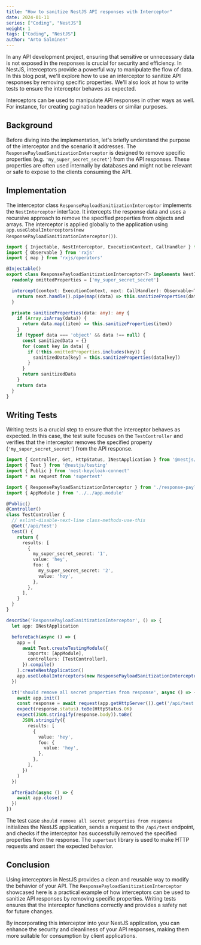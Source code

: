 ```yaml
---
title: "How to sanitize NestJS API responses with Interceptor"
date: 2024-01-11
series: ["Coding", "NestJS"]
weight: 1
tags: ["Coding", "NestJS"]
author: "Arto Salminen"
---
```


In any API development project, ensuring that sensitive or unnecessary data is not exposed in the responses is crucial for security and efficiency. In NestJS, interceptors provide a powerful way to manipulate the flow of data. In this blog post, we'll explore how to use an interceptor to sanitize API responses by removing specific properties. We'll also look at how to write tests to ensure the interceptor behaves as expected.

Interceptors can be used to manipulate API responses in other ways as well. For instance, for creating pagination headers or similar purposes.

## Background

Before diving into the implementation, let's briefly understand the purpose of the interceptor and the scenario it addresses. The `ResponsePayloadSanitizationInterceptor` is designed to remove specific properties (e.g. `'my_super_secret_secret'`) from the API responses. These properties are often used internally by databases and might not be relevant or safe to expose to the clients consuming the API.

## Implementation

The interceptor class `ResponsePayloadSanitizationInterceptor` implements the `NestInterceptor` interface. It intercepts the response data and uses a recursive approach to remove the specified properties from objects and arrays. The interceptor is applied globally to the application using `app.useGlobalInterceptors(new ResponsePayloadSanitizationInterceptor())`.

```typescript
import { Injectable, NestInterceptor, ExecutionContext, CallHandler } from '@nestjs/common'
import { Observable } from 'rxjs'
import { map } from 'rxjs/operators'

@Injectable()
export class ResponsePayloadSanitizationInterceptor<T> implements NestInterceptor<T> {
  readonly omittedProperties = ['my_super_secret_secret']

  intercept(context: ExecutionContext, next: CallHandler): Observable<T> {
    return next.handle().pipe(map((data) => this.sanitizeProperties(data)))
  }

  private sanitizeProperties(data: any): any {
    if (Array.isArray(data)) {
      return data.map((item) => this.sanitizeProperties(item))
    }
    if (typeof data === 'object' && data !== null) {
      const sanitizedData = {}
      for (const key in data) {
        if (!this.omittedProperties.includes(key)) {
          sanitizedData[key] = this.sanitizeProperties(data[key])
        }
      }
      return sanitizedData
    }
    return data
  }
}
```

## Writing Tests

Writing tests is a crucial step to ensure that the interceptor behaves as expected. In this case, the test suite focuses on the `TestController` and verifies that the interceptor removes the specified property (`'my_super_secret_secret'`) from the API response.

```typescript
import { Controller, Get, HttpStatus, INestApplication } from '@nestjs/common'
import { Test } from '@nestjs/testing'
import { Public } from 'nest-keycloak-connect'
import * as request from 'supertest'

import { ResponsePayloadSanitizationInterceptor } from './response-payload-sanitization.interceptor'
import { AppModule } from '../../app.module'

@Public()
@Controller()
class TestController {
  // eslint-disable-next-line class-methods-use-this
  @Get('/api/test')
  test() {
    return {
      results: [
        {
          my_super_secret_secret: '1',
          value: 'hey',
          foo: {
            my_super_secret_secret: '2',
            value: 'hoy',
          },
        },
      ],
    }
  }
}

describe('ResponsePayloadSanitizationInterceptor', () => {
  let app: INestApplication

  beforeEach(async () => {
    app = (
      await Test.createTestingModule({
        imports: [AppModule],
        controllers: [TestController],
      }).compile()
    ).createNestApplication()
    app.useGlobalInterceptors(new ResponsePayloadSanitizationInterceptor())
  })

  it('should remove all secret properties from response', async () => {
    await app.init()
    const response = await request(app.getHttpServer()).get('/api/test')
    expect(response.status).toBe(HttpStatus.OK)
    expect(JSON.stringify(response.body)).toBe(
      JSON.stringify({
        results: [
          {
            value: 'hey',
            foo: {
              value: 'hoy',
            },
          },
        ],
      })
    )
  })

  afterEach(async () => {
    await app.close()
  })
})

```

The test case `should remove all secret properties from response` initializes the NestJS application, sends a request to the `/api/test` endpoint, and checks if the interceptor has successfully removed the specified properties from the response. The `supertest` library is used to make HTTP requests and assert the expected behavior.

## Conclusion

Using interceptors in NestJS provides a clean and reusable way to modify the behavior of your API. The `ResponsePayloadSanitizationInterceptor` showcased here is a practical example of how interceptors can be used to sanitize API responses by removing specific properties. Writing tests ensures that the interceptor functions correctly and provides a safety net for future changes.

By incorporating this interceptor into your NestJS application, you can enhance the security and cleanliness of your API responses, making them more suitable for consumption by client applications.